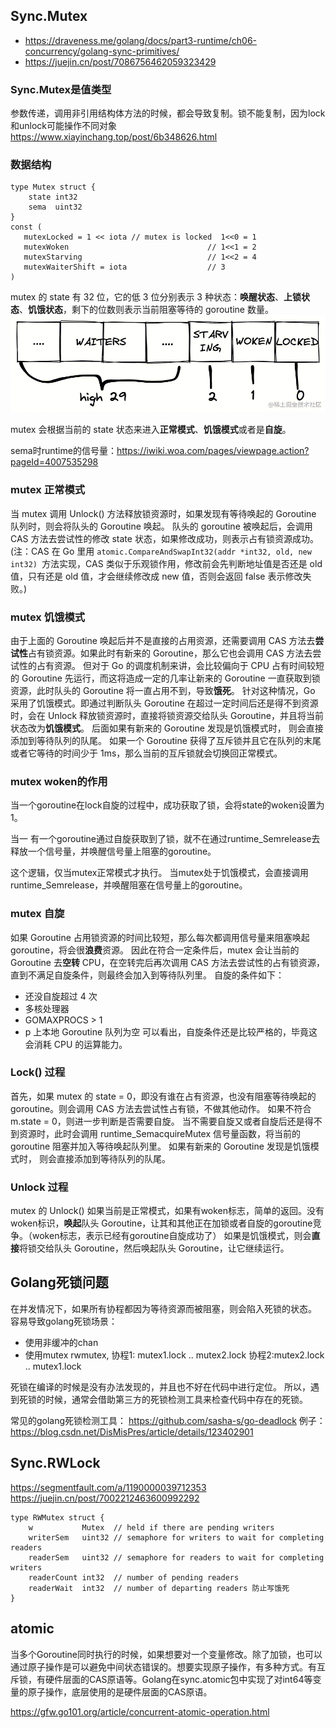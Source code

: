 ## Sync.Mutex

- https://draveness.me/golang/docs/part3-runtime/ch06-concurrency/golang-sync-primitives/
- https://juejin.cn/post/7086756462059323429

### Sync.Mutex是值类型
参数传递，调用非引用结构体方法的时候，都会导致复制。锁不能复制，因为lock和unlock可能操作不同对象
https://www.xiayinchang.top/post/6b348626.html

### 数据结构
``` 
type Mutex struct {
    state int32
    sema  uint32
}
const (
   mutexLocked = 1 << iota // mutex is locked  1<<0 = 1
   mutexWoken    							// 1<<1 = 2
   mutexStarving 							// 1<<2 = 4
   mutexWaiterShift = iota				    // 3
)
```
mutex 的 state 有 32 位，它的低 3 位分别表示 3 种状态：**唤醒状态**、**上锁状态**、**饥饿状态**，剩下的位数则表示当前阻塞等待的 goroutine 数量。
![alt text](image-21.png)

mutex 会根据当前的 state 状态来进入**正常模式**、**饥饿模式**或者是**自旋**。

sema时runtime的信号量：https://iwiki.woa.com/pages/viewpage.action?pageId=4007535298

### mutex 正常模式
当 mutex 调用 Unlock() 方法释放锁资源时，如果发现有等待唤起的 Goroutine 队列时，则会将队头的 Goroutine 唤起。
队头的 goroutine 被唤起后，会调用 CAS 方法去尝试性的修改 state 状态，如果修改成功，则表示占有锁资源成功。
(注：CAS 在 Go 里用 `atomic.CompareAndSwapInt32(addr *int32, old, new int32) `方法实现，CAS 类似于乐观锁作用，修改前会先判断地址值是否还是 old 值，只有还是 old 值，才会继续修改成 new 值，否则会返回 false 表示修改失败。)

### mutex 饥饿模式
由于上面的 Goroutine 唤起后并不是直接的占用资源，还需要调用 CAS 方法去**尝试性**占有锁资源。如果此时有新来的 Goroutine，那么它也会调用 CAS 方法去尝试性的占有资源。
但对于 Go 的调度机制来讲，会比较偏向于 CPU 占有时间较短的 Goroutine 先运行，而这将造成一定的几率让新来的 Goroutine 一直获取到锁资源，此时队头的 Goroutine 将一直占用不到，导致**饿死**。
针对这种情况，Go 采用了饥饿模式。即通过判断队头 Goroutine 在超过一定时间后还是得不到资源时，会在 Unlock 释放锁资源时，直接将锁资源交给队头 Goroutine，并且将当前状态改为**饥饿模式**。
后面如果有新来的 Goroutine 发现是饥饿模式时， 则会直接添加到等待队列的队尾。
如果一个 Goroutine 获得了互斥锁并且它在队列的末尾或者它等待的时间少于 1ms，那么当前的互斥锁就会切换回正常模式。

### mutex woken的作用

当一个goroutine在lock自旋的过程中，成功获取了锁，会将state的woken设置为1。

当一 有一个goroutine通过自旋获取到了锁，就不在通过runtime_Semrelease去释放一个信号量，并唤醒信号量上阻塞的goroutine。

这个逻辑，仅当mutex正常模式才执行。 当mutex处于饥饿模式，会直接调用runtime_Semrelease，并唤醒阻塞在信号量上的goroutine。



### mutex 自旋
如果 Goroutine 占用锁资源的时间比较短，那么每次都调用信号量来阻塞唤起 goroutine，将会很**浪费**资源。
因此在符合一定条件后，mutex 会让当前的 Goroutine 去**空转** CPU，在空转完后再次调用 CAS 方法去尝试性的占有锁资源，直到不满足自旋条件，则最终会加入到等待队列里。
自旋的条件如下：

- 还没自旋超过 4 次
- 多核处理器
- GOMAXPROCS > 1
- p 上本地 Goroutine 队列为空
可以看出，自旋条件还是比较严格的，毕竟这会消耗 CPU 的运算能力。


### Lock() 过程
首先，如果 mutex 的 state = 0，即没有谁在占有资源，也没有阻塞等待唤起的 goroutine。则会调用 CAS 方法去尝试性占有锁，不做其他动作。
如果不符合 m.state = 0，则进一步判断是否需要自旋。
当不需要自旋又或者自旋后还是得不到资源时，此时会调用 runtime_SemacquireMutex 信号量函数，将当前的 goroutine 阻塞并加入等待唤起队列里。
如果有新来的 Goroutine 发现是饥饿模式时， 则会直接添加到等待队列的队尾。

### Unlock 过程
mutex 的 Unlock() 
如果当前是正常模式，如果有woken标志，简单的返回。没有woken标识，**唤起**队头 Goroutine，让其和其他正在加锁或者自旋的goroutine竞争。（woken标志，表示已经有goroutine自旋成功了）
如果是饥饿模式，则会**直接**将锁交给队头 Goroutine，然后唤起队头 Goroutine，让它继续运行。


## Golang死锁问题
在并发情况下，如果所有协程都因为等待资源而被阻塞，则会陷入死锁的状态。
容易导致golang死锁场景：

- 使用非缓冲的chan
- 使用mutex rwmutex, 协程1: mutex1.lock .. mutex2.lock 协程2:mutex2.lock .. mutex1.lock

死锁在编译的时候是没有办法发现的，并且也不好在代码中进行定位。
所以，遇到死锁的时候，通常会借助第三方的死锁检测工具来检查代码中存在的死锁。

常见的golang死锁检测工具： https://github.com/sasha-s/go-deadlock
例子： https://blog.csdn.net/DisMisPres/article/details/123402901




## Sync.RWLock
https://segmentfault.com/a/1190000039712353
https://juejin.cn/post/7002212463600992292
``` 
type RWMutex struct {
    w           Mutex  // held if there are pending writers
    writerSem   uint32 // semaphore for writers to wait for completing readers
    readerSem   uint32 // semaphore for readers to wait for completing writers
    readerCount int32  // number of pending readers
    readerWait  int32  // number of departing readers 防止写饿死
}
```



## atomic
当多个Goroutine同时执行的时候，如果想要对一个变量修改。除了加锁，也可以通过原子操作是可以避免中间状态错误的。想要实现原子操作，有多种方式。有互斥锁，有硬件层面的CAS原语等。Golang在sync.atomic包中实现了对int64等变量的原子操作，底层使用的是硬件层面的CAS原语。

https://gfw.go101.org/article/concurrent-atomic-operation.html

